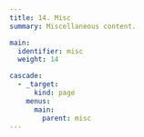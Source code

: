 ```yaml
---
title: 14. Misc
summary: Miscellaneous content.

main:
  identifier: misc
  weight: 14

cascade:
  - _target:
      kind: page
    menus:
      main:
        parent: misc
---
```

